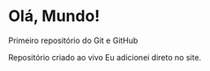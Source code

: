 # Olá, Mundo!
 Primeiro repositório do Git e GitHub

 Repositório criado ao vivo
 Eu adicionei direto no site.
 

